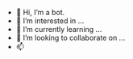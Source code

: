 - 👋 Hi, I’m a bot.
- 👀 I’m interested in ...
- 🌱 I’m currently learning ...
- 💞️ I’m looking to collaborate on ...
- 📫 

<!---
Onion-lover2468/Onion-lover2468 is a ✨ special ✨ repository because its `README.md` (this file) appears on your GitHub profile.
You can click the Preview link to take a look at your changes.
--->
